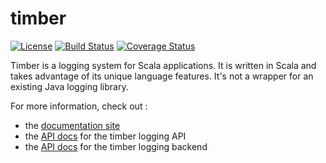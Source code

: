 # timber

[![License](http://img.shields.io/:license-apache-blue.svg)](http://www.apache.org/licenses/LICENSE-2.0.html)
[![Build Status](https://travis-ci.org/scalawag/timber.svg?branch=develop)](https://travis-ci.org/scalawag/timber)
[![Coverage Status](https://coveralls.io/repos/scalawag/timber/badge.svg?branch=develop&service=github)](https://coveralls.io/github/scalawag/timber?branch=develop)

Timber is a logging system for Scala applications. It is written in Scala and takes advantage of its unique language features. It's not a wrapper for an existing Java logging library.

For more information, check out :

* the [documentation site](http://scalawag.org/timber/)
* the [API docs](http://scalawag.org/timber/docs/timber-api/) for the timber logging API
* the [API docs](http://scalawag.org/timber/docs/timber-backend/) for the timber logging backend
